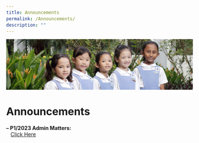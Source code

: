 ```yaml
---
title: Announcements
permalink: /Announcements/
description: ""
---
```

![](/images/banner-announcements.jpg)

Announcements
=============

<b>– P1/2023 Admin Matters:</b>  
   [Click Here](https://www.google.com/url?q=https%3A%2F%2Ftestp1sacps.my.canva.site%2Fsacps-p1-2023-admin&sa=D&sntz=1&usg=AOvVaw0HmsSXjpzAs1CWCpddluY4)